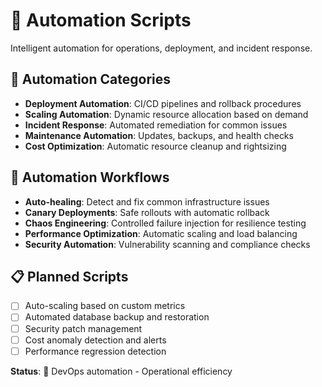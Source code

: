 # 🤖 Automation Scripts

Intelligent automation for operations, deployment, and incident response.

## 🎯 Automation Categories
- **Deployment Automation**: CI/CD pipelines and rollback procedures
- **Scaling Automation**: Dynamic resource allocation based on demand
- **Incident Response**: Automated remediation for common issues
- **Maintenance Automation**: Updates, backups, and health checks
- **Cost Optimization**: Automatic resource cleanup and rightsizing

## 🔄 Automation Workflows
- **Auto-healing**: Detect and fix common infrastructure issues
- **Canary Deployments**: Safe rollouts with automatic rollback
- **Chaos Engineering**: Controlled failure injection for resilience testing
- **Performance Optimization**: Automatic scaling and load balancing
- **Security Automation**: Vulnerability scanning and compliance checks

## 📋 Planned Scripts
- [ ] Auto-scaling based on custom metrics
- [ ] Automated database backup and restoration
- [ ] Security patch management
- [ ] Cost anomaly detection and alerts
- [ ] Performance regression detection

**Status**: 🤖 DevOps automation - Operational efficiency
